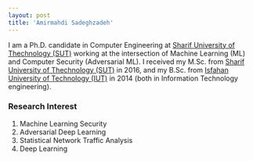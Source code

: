 ```yaml
---
layout: post
title: 'Amirmahdi Sadeghzadeh'
---
```


I am a Ph.D. candidate in Computer Engineering at [Sharif University of Thechnology (SUT)](http://www.en.sharif.edu/) working at the intersection of Machine Learning (ML) and Computer Security (Adversarial ML). I received my M.Sc. from [Sharif University of Thechnology (SUT)](http://www.en.sharif.edu/) in 2016, and my B.Sc. from [Isfahan University of Technology (IUT)](https://www.iut.ac.ir/en) in 2014 (both in Information Technology engineering).

### Research Interest
1.	Machine Learning Security
2.	Adversarial Deep Learning
3.	Statistical Network Traffic Analysis
4.  Deep Learning
